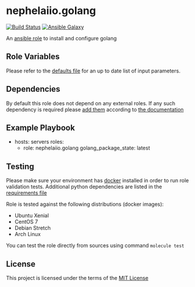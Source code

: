 # nephelaiio.golang

[![Build Status](https://travis-ci.org/nephelaiio/ansible-role-golang.svg?branch=master)](https://travis-ci.org/nephelaiio/ansible-role-golang)
[![Ansible Galaxy](http://img.shields.io/badge/ansible--galaxy-nephelaiio.golang-blue.svg)](https://galaxy.ansible.com/nephelaiio/golang/)

An [ansible role](https://galaxy.ansible.com/nephelaiio/golang) to install and configure golang

## Role Variables

Please refer to the [defaults file](/defaults/main.yml) for an up to date list of input parameters.

## Dependencies

By default this role does not depend on any external roles. If any such dependency is required please [add them](/meta/main.yml) according to [the documentation](http://docs.ansible.com/ansible/playbooks_roles.html#role-dependencies)

## Example Playbook

- hosts: servers
  roles:
     - role: nephelaiio.golang
       golang_package_state: latest


## Testing

Please make sure your environment has [docker](https://www.docker.com) installed in order to run role validation tests. Additional python dependencies are listed in the [requirements file](https://github.com/nephelaiio/ansible-role-requirements/blob/master/requirements.txt)

Role is tested against the following distributions (docker images):
  * Ubuntu Xenial
  * CentOS 7
  * Debian Stretch
  * Arch Linux

You can test the role directly from sources using command ` molecule test `

## License

This project is licensed under the terms of the [MIT License](/LICENSE)
